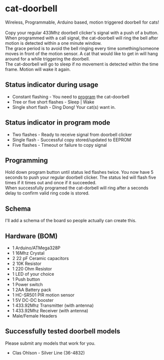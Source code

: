 # cat-doorbell
Wireless, Programmable, Arduino based, motion triggered doorbell for cats!
<br>
<br>
Copy your regular 433Mhz doorbell clicker's signal with a push of a button.<br>
When programmed with a call signal, the cat-doorbell will ring the bell after motion is detected within a one minute window.<br>
The grace period is to avoid the bell ringing every time something/someone moves in front of the motion sensor. A cat that would like to get in will hang around for a while triggering the doorbell.<br>
The cat-doorbell will go to sleep if no movement is detected within the time frame. Motion will wake it again.

## Status indicator during usage
* Constant flashing - You need to [program](#programming) the cat-doorbell
* Tree or five short flashes - Sleep | Wake<br>
* Single short flash - Ding Dong! Your cat(s) want in.

## Status indicator in program mode
* Two flashes - Ready to receive signal from doorbell clicker
* Single flash - Successful copy stored/updated to EEPROM
* Five flashes - Timeout or failure to copy signal

## Programming
Hold down program button until status led flashes twice. You now have 5 seconds to push your regular doorbell clicker. The status led will flash five times if it times out and once if it succeeded.<br>
When successfully programed the cat-dorbell will ring after a seconds delay to confirm valid ring code is stored.

## Schema
I'll add a schema of the board so people actually can create this.

## Hardware (BOM)
* 1 Arduino/ATMega328P
* 1 16Mhz Crystal
* 2 22 pF Ceramic capacitors
* 2 10K Resistor
* 1 220 Ohm Resistor
* 1 LED of your choice
* 1 Push button
* 1 Power switch
* 1 2AA Battery pack
* 1 HC-SR501 PIR motion sensor
* 1 5V DC-DC booster
* 1 433.92Mhz Transmitter (with antenna)
* 1 433.92Mhz Receiver (with antenna)
* Male/Female Headers

## Successfully tested doorbell models
Please submit any models that work for you.

* Clas Ohlson - Silver Line (36-4832)
